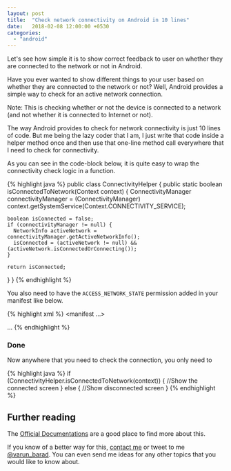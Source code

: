 ```yaml
---
layout: post
title:  "Check network connectivity on Android in 10 lines"
date:   2018-02-08 12:00:00 +0530
categories: 
  - "android"
---
```

Let's see how simple it is to show correct feedback to user on whether they are connected to the network or not in Android.

<!-- end excerpt -->

Have you ever wanted to show different things to your user based on whether they are connected to the network or not? Well, Android provides a simple way to check for an active network connection.

Note: This is checking whether or not the device is connected to a network (and not whether it is connected to Internet or not).

The way Android provides to check for network connectivity is just 10 lines of code. But me being the lazy coder that I am, I just write that code inside a helper method once and then use that one-line method call everywhere that I need to check for connectivity.

As you can see in the code-block below, it is quite easy to wrap the connectivity check logic in a function.

{% highlight java %}
public class ConnectivityHelper {
  public static boolean isConnectedToNetwork(Context context) {
    ConnectivityManager connectivityManager =
        (ConnectivityManager) context.getSystemService(Context.CONNECTIVITY_SERVICE);
    
    boolean isConnected = false;
    if (connectivityManager != null) {
      NetworkInfo activeNetwork = connectivityManager.getActiveNetworkInfo();
      isConnected = (activeNetwork != null) && (activeNetwork.isConnectedOrConnecting());
    }
    
    return isConnected;
  }
}
{% endhighlight %}

You also need to have the `ACCESS_NETWORK_STATE` permission added in your manifest like below.

{% highlight xml %}
<manifest ...>
  
  <uses-permission android:name="android.permission.ACCESS_NETWORK_STATE" />
  <application ...>
    ...
  </application>
</manifest>
{% endhighlight %}

### Done

Now anywhere that you need to check the connection, you only need to

{% highlight java %}
if (ConnectivityHelper.isConnectedToNetwork(context)) {
  //Show the connected screen
} else {
  //Show disconnected screen
}
{% endhighlight %}

## Further reading

The [Official Documentations][android-documentation-connectivity] are a good place to find more about this.

If you know of a better way for this, [contact me][varun-contact] or tweet to me [@varun_barad][varun-twitter]. You can even send me ideas for any other topics that you would like to know about.

[varun-contact]: https://varunbarad.com/contact
[varun-twitter]: https://twitter.com/varun_barad
[android-documentation-connectivity]: https://developer.android.com/training/monitoring-device-state/connectivity-monitoring.html
